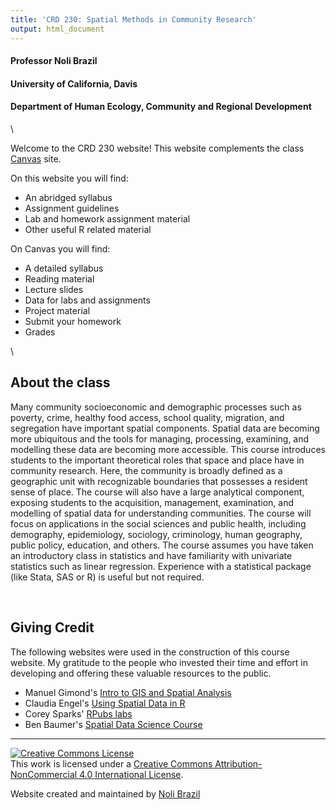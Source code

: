 ```yaml
---
title: 'CRD 230: Spatial Methods in Community Research'
output: html_document
---
```


<style>
p.comment {
background-color: #DBDBDB;
padding: 10px;
border: 1px solid black;
margin-left: 25px;
border-radius: 5px;
font-style: italic;
}

</style>



<h4 style="font-style:normal">Professor Noli Brazil</h4>
<h4 style="font-style:normal">University of California, Davis</h4>
<h4 style="font-style:normal">Department of Human Ecology, Community and Regional Development</h4>

\

Welcome to the CRD 230 website!  This website complements the class [Canvas](https://login.canvas.ucdavis.edu/) site.  

On this website you will find:

* An abridged syllabus
* Assignment guidelines 
* Lab and homework assignment material
* Other useful R related material

On Canvas you will find:

* A detailed syllabus
* Reading material
* Lecture slides
* Data for labs and assignments
* Project material
* Submit your homework
* Grades

\


## About the class

Many community socioeconomic and demographic processes such as poverty, crime, healthy food access, school quality, migration, and segregation have important spatial components.  Spatial data are becoming more ubiquitous and the tools for managing, processing, examining, and modelling these data are becoming more accessible.  This course introduces students to the important theoretical roles that space and place have in community research.  Here, the community is broadly defined as a geographic unit with recognizable boundaries that possesses a resident sense of place.  The course will also have a large analytical component, exposing students to the acquisition, management, examination, and modelling of spatial data for understanding communities.  The course will focus on applications in the social sciences and public health, including demography, epidemiology, sociology, criminology, human geography, public policy, education, and others.  The course assumes you have taken an introductory class in statistics and have familiarity with univariate statistics such as linear regression.  Experience with a statistical package (like Stata, SAS or R) is useful but not required.

<br>

## Giving Credit

The following websites were used in the construction of this course website. My gratitude to the people who invested their time and effort in developing and offering these valuable resources to the public.

* Manuel Gimond's [Intro to GIS and Spatial Analysis](https://mgimond.github.io/Spatial/index.html)
* Claudia Engel's [Using Spatial Data in R](https://cengel.github.io/R-spatial/)
* Corey Sparks' [RPubs labs](https://rpubs.com/corey_sparks)
* Ben Baumer's [Spatial Data Science Course](https://beanumber.github.io/sds192/)


***
<a rel="license" href="http://creativecommons.org/licenses/by-nc/4.0/"><img alt="Creative Commons License" style="border-width:0" src="https://i.creativecommons.org/l/by-nc/4.0/88x31.png" /></a><br />This work is licensed under a <a rel="license" href="http://creativecommons.org/licenses/by-nc/4.0/">Creative Commons Attribution-NonCommercial 4.0 International License</a>.

Website created and maintained by [Noli Brazil](https://nbrazil.faculty.ucdavis.edu/)
